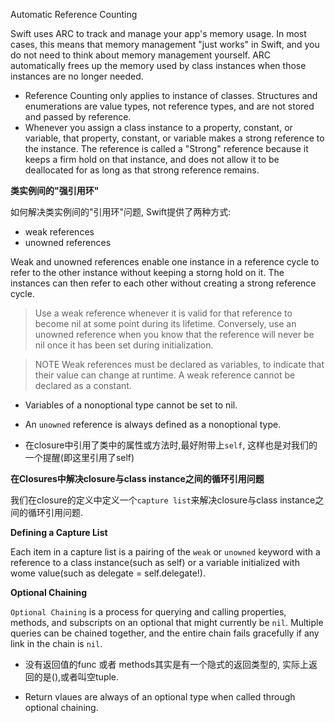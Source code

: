 Automatic Reference Counting

Swift uses ARC to track and manage your app's memory usage. In most cases, this means that memory management "just works" in Swift, and you do not need to think about memory management yourself. ARC automatically frees up the memory used by class instances when those instances are no longer needed.

* Reference Counting only applies to instance of classes. Structures and enumerations are value types, not reference types, and are not stored and passed by reference.
* Whenever you assign a class instance to a property, constant, or variable, that property, constant, or variable makes a strong reference to the instance. The reference is called a "Strong" reference because it keeps a firm hold on that instance, and does not  allow it to be deallocated for as long as that strong reference remains.

**类实例间的"强引用环"**

如何解决类实例间的"引用环"问题, Swift提供了两种方式:

* weak references
* unowned references

Weak and unowned references enable one instance in a reference cycle to refer to the other instance without keeping a storng hold on it. The instances can then refer to each other without creating a strong reference cycle.

> Use a weak reference whenever it is valid for that reference to become nil at some point during its lifetime. Conversely, use an unowned reference when you know that the reference will never be nil once it has been set during initialization.

> NOTE Weak references must be declared as variables, to indicate that their value can change at runtime. A weak reference cannot be declared as a constant.

* Variables of a nonoptional type cannot be set to nil.

* An `unowned`  reference is always defined as a nonoptional type.

* 在closure中引用了类中的属性或方法时,最好附带上`self`, 这样也是对我们的一个提醒(即这里引用了self)

**在Closures中解决closure与class instance之间的循环引用问题**

我们在closure的定义中定义一个`capture list`来解决closure与class instance之间的循环引用问题.

**Defining a Capture List**

Each item in a capture list is a pairing of the `weak` or `unowned` keyword with a reference to a class instance(such as self) or a variable initialized with wome value(such as delegate = self.delegate!).

**Optional Chaining**

  `Optional Chaining` is a process for querying and calling properties, methods, and subscripts on an optional that might currently be `nil`. Multiple queries can be chained together, and the entire chain fails gracefully if any link in the chain is `nil`.
  
* 没有返回值的func 或者 methods其实是有一个隐式的返回类型的, 实际上返回的是(),或者叫空tuple.

* Return vlaues are always of an optional type when called through optional chaining.



































